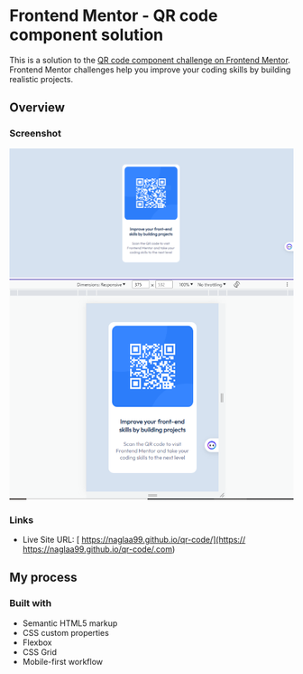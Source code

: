 # Frontend Mentor - QR code component solution

This is a solution to the [QR code component challenge on Frontend Mentor](https://www.frontendmentor.io/challenges/qr-code-component-iux_sIO_H). Frontend Mentor challenges help you improve your coding skills by building realistic projects. 


## Overview

### Screenshot

![](./images/desk.PNG)
![](./images/mobile.PNG)


### Links


- Live Site URL: [ https://naglaa99.github.io/qr-code/](https:// https://naglaa99.github.io/qr-code/.com)

## My process

### Built with

- Semantic HTML5 markup
- CSS custom properties
- Flexbox
- CSS Grid
- Mobile-first workflow
